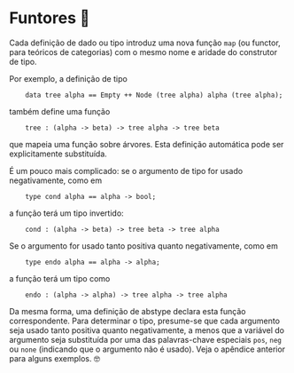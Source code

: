 # Funtores :rocket:

Cada definição de dado ou tipo introduz uma nova função `map` (ou functor, para teóricos de categorias) com o mesmo nome e aridade do construtor de tipo. 

Por exemplo, a definição de tipo
```hope
    data tree alpha == Empty ++ Node (tree alpha) alpha (tree alpha);
```
também define uma função
```hope
    tree : (alpha -> beta) -> tree alpha -> tree beta
```
que mapeia uma função sobre árvores. Esta definição automática pode ser explicitamente substituída.

É um pouco mais complicado: se o argumento de tipo for usado negativamente, como em
```hope
    type cond alpha == alpha -> bool;
```
a função terá um tipo invertido:
```hope
    cond : (alpha -> beta) -> tree beta -> tree alpha
```
Se o argumento for usado tanto positiva quanto negativamente, como em
```hope
    type endo alpha == alpha -> alpha;
```
a função terá um tipo como
```hope
    endo : (alpha -> alpha) -> tree alpha -> tree alpha
```
Da mesma forma, uma definição de abstype declara esta função correspondente. Para determinar o tipo, presume-se que cada argumento seja usado tanto positiva quanto negativamente, a menos que a variável do argumento seja substituída por uma das palavras-chave especiais `pos`, `neg` ou `none` (indicando que o argumento não é usado). Veja o apêndice anterior para alguns exemplos. :nerd_face: